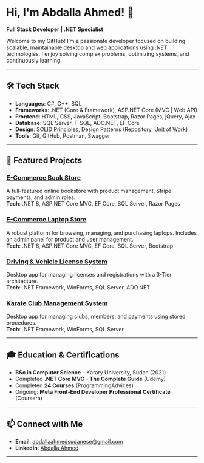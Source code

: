 # Hi, I'm Abdalla Ahmed! 👋  
**Full Stack Developer | .NET Specialist**

Welcome to my GitHub! I’m a passionate developer focused on building scalable, maintainable desktop and web applications using .NET technologies. I enjoy solving complex problems, optimizing systems, and continuously learning.

---

## 🛠️ Tech Stack  
- **Languages**: C#, C++, SQL  
- **Frameworks**: .NET (Core & Framework), ASP.NET Core (MVC | Web API)  
- **Frontend**: HTML, CSS, JavaScript, Bootstrap, Razor Pages, jQuery, Ajax  
- **Database**: SQL Server, T-SQL, ADO.NET, EF Core  
- **Design**: SOLID Principles, Design Patterns (Repository, Unit of Work)  
- **Tools**: Git, GitHub, Postman, Swagger  

---

## 🌟 Featured Projects  

### [E-Commerce Book Store](https://github.com/abdallaahmedsd/e-commerce-bookstore)  
A full-featured online bookstore with product management, Stripe payments, and admin roles.  
**Tech**: .NET 8, ASP.NET Core MVC, EF Core, SQL Server, Razor Pages  

### [E-Commerce Laptop Store](https://github.com/abdallaahmedsd/lap-shop)  
A robust platform for browsing, managing, and purchasing laptops. Includes an admin panel for product and user management.  
**Tech**: .NET 6, ASP.NET Core MVC, EF Core, SQL Server, Bootstrap  

### [Driving & Vehicle License System](https://github.com/abdallaahmedsd/DVLD)  
Desktop app for managing licenses and registrations with a 3-Tier architecture.  
**Tech**: .NET Framework, WinForms, SQL Server, ADO.NET  

### [Karate Club Management System](https://github.com/abdallaahmedsd/Karate-Club-Management-System)  
Desktop app for managing clubs, members, and payments using stored procedures.  
**Tech**: .NET Framework, WinForms, SQL Server  

---

## 🎓 Education & Certifications  
- **BSc in Computer Science** – Karary University, Sudan (2021)  
- Completed **.NET Core MVC – The Complete Guide** (Udemy)
- Completed **24 Courses** (ProgrammingAdvices)  
- Ongoing: **Meta Front-End Developer Professional Certificate** (Coursera)  

---

## 📫 Connect with Me  
- **Email**: [abdallaahmedsudanese@gmail.com](mailto:abdallaahmedsudanese@gmail.com)  
- **LinkedIn**: [Abdalla Ahmed](https://www.linkedin.com/in/abdallaahmedsd/) 

---

